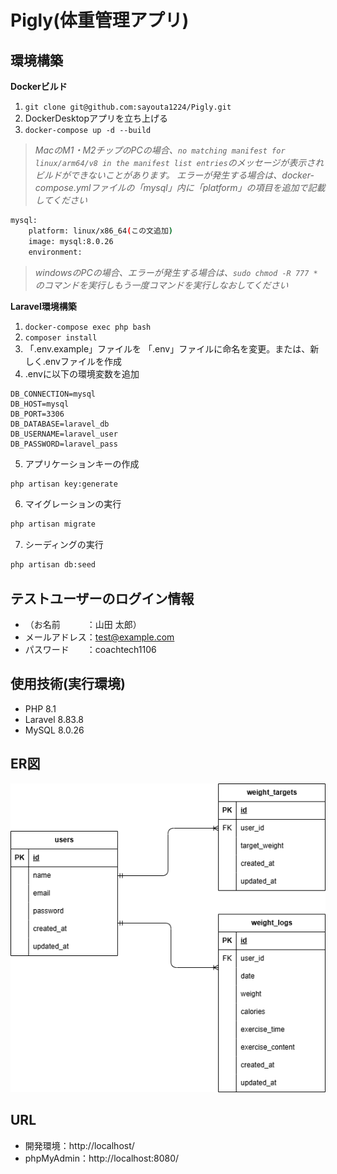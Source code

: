 # Pigly(体重管理アプリ)

## 環境構築
**Dockerビルド**
1. `git clone git@github.com:sayouta1224/Pigly.git`
2. DockerDesktopアプリを立ち上げる
3. `docker-compose up -d --build`

> *MacのM1・M2チップのPCの場合、`no matching manifest for linux/arm64/v8 in the manifest list entries`のメッセージが表示されビルドができないことがあります。
エラーが発生する場合は、docker-compose.ymlファイルの「mysql」内に「platform」の項目を追加で記載してください*
``` bash
mysql:
    platform: linux/x86_64(この文追加)
    image: mysql:8.0.26
    environment:
```

> *windowsのPCの場合、エラーが発生する場合は、`sudo chmod -R 777 *`のコマンドを実行しもう一度コマンドを実行しなおしてください*

**Laravel環境構築**
1. `docker-compose exec php bash`
2. `composer install`
3. 「.env.example」ファイルを 「.env」ファイルに命名を変更。または、新しく.envファイルを作成
4. .envに以下の環境変数を追加
``` text
DB_CONNECTION=mysql
DB_HOST=mysql
DB_PORT=3306
DB_DATABASE=laravel_db
DB_USERNAME=laravel_user
DB_PASSWORD=laravel_pass
```
5. アプリケーションキーの作成
``` bash
php artisan key:generate
```

6. マイグレーションの実行
``` bash
php artisan migrate
```

7. シーディングの実行
``` bash
php artisan db:seed
```

## テストユーザーのログイン情報
- （お名前　　　：山田 太郎）
- メールアドレス：test@example.com
- パスワード　　：coachtech1106


## 使用技術(実行環境)
- PHP 8.1
- Laravel 8.83.8
- MySQL 8.0.26

## ER図
![ER図](test.drawio.png)

## URL
- 開発環境：http://localhost/
- phpMyAdmin：http://localhost:8080/
